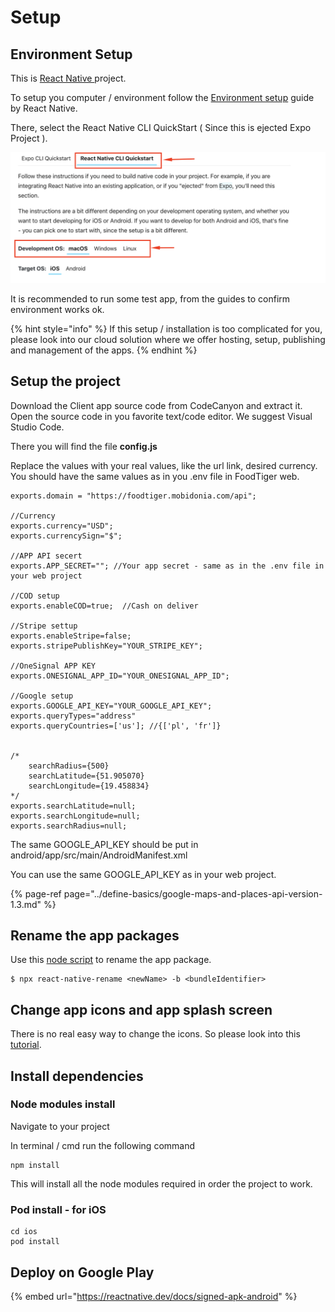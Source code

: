 # Setup

## Environment Setup

This is [React Native ](https://reactnative.dev/)project. 

To setup you computer / environment follow the [Environment setup](https://reactnative.dev/docs/environment-setup) guide by React Native.

There, select the React Native CLI QuickStart \( Since this is ejected Expo Project \).

![](../.gitbook/assets/rn_cli.png)

It is recommended to run some test app, from the guides to confirm environment works ok.

{% hint style="info" %}
If this setup / installation is too complicated for you, please look into our cloud solution where we offer hosting, setup, publishing and management of the apps.
{% endhint %}

## Setup the project

Download the Client app source code from CodeCanyon and extract it.   
Open the source code in you favorite text/code editor. We suggest Visual Studio Code. 

There you will find the file **config.js** 

Replace the values with your real values, like the url link, desired currency. You should have the same values as in you .env file in FoodTiger web. 

```text
exports.domain = "https://foodtiger.mobidonia.com/api";

//Currency
exports.currency="USD";
exports.currencySign="$";

//APP API secert
exports.APP_SECRET=""; //Your app secret - same as in the .env file in your web project 

//COD setup
exports.enableCOD=true;  //Cash on deliver

//Stripe settup
exports.enableStripe=false; 
exports.stripePublishKey="YOUR_STRIPE_KEY";

//OneSignal APP KEY
exports.ONESIGNAL_APP_ID="YOUR_ONESIGNAL_APP_ID";

//Google setup
exports.GOOGLE_API_KEY="YOUR_GOOGLE_API_KEY";
exports.queryTypes="address"
exports.queryCountries=['us']; //{['pl', 'fr']}


/*
    searchRadius={500}
    searchLatitude={51.905070}
    searchLongitude={19.458834}
*/
exports.searchLatitude=null;
exports.searchLongitude=null;
exports.searchRadius=null;
```

The same GOOGLE\_API\_KEY should be put in android/app/src/main/AndroidManifest.xml  
  
You can use the same GOOGLE\_API\_KEY as in your web project.  


{% page-ref page="../define-basics/google-maps-and-places-api-version-1.3.md" %}



## Rename the app packages

Use this [node script](https://github.com/junedomingo/react-native-rename#readme) to rename the app package.

```text
$ npx react-native-rename <newName> -b <bundleIdentifier>
```

## Change app icons and app splash screen

There is no real easy way to change the icons. So please look into this [tutorial](https://medium.com/better-programming/react-native-add-app-icons-and-launch-screens-onto-ios-and-android-apps-3bfbc20b7d4c).



## Install dependencies

### Node modules install

Navigate to your project

In terminal / cmd run the following command

```text
npm install
```

This will install all the node modules required in order the project to work.



### Pod install - for iOS

```text
cd ios
pod install
```





## Deploy on Google Play

{% embed url="https://reactnative.dev/docs/signed-apk-android" %}



